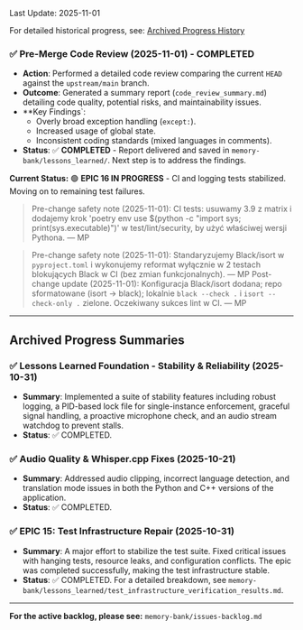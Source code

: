 Last Update: 2025-11-01

For detailed historical progress, see: [Archived Progress History](archive/progress_history.md)

### ✅ Pre-Merge Code Review (2025-11-01) - COMPLETED

- **Action**: Performed a detailed code review comparing the current `HEAD` against the `upstream/main` branch.
- **Outcome**: Generated a summary report (`code_review_summary.md`) detailing code quality, potential risks, and maintainability issues.
- **Key Findings`:
    - Overly broad exception handling (`except:`).
    - Increased usage of global state.
    - Inconsistent coding standards (mixed languages in comments).
- **Status**: ✅ **COMPLETED** - Report delivered and saved in `memory-bank/lessons_learned/`. Next step is to address the findings.

**Current Status:** 🟢 **EPIC 16 IN PROGRESS** - CI and logging tests stabilized. Moving on to remaining test failures.

> Pre-change safety note (2025-11-01): CI tests: usuwamy 3.9 z matrix i dodajemy krok 'poetry env use $(python -c "import sys; print(sys.executable)")' w test/lint/security, by użyć właściwej wersji Pythona. — MP

> Pre-change safety note (2025-11-01): Standaryzujemy Black/isort w `pyproject.toml` i wykonujemy reformat wyłącznie w 2 testach blokujących Black w CI (bez zmian funkcjonalnych). — MP
> Post-change update (2025-11-01): Konfiguracja Black/isort dodana; repo sformatowane (isort → black); lokalnie `black --check .` i `isort --check-only .` zielone. Oczekiwany sukces lint w CI. — MP

---
## Archived Progress Summaries

### ✅ Lessons Learned Foundation - Stability & Reliability (2025-10-31)
- **Summary**: Implemented a suite of stability features including robust logging, a PID-based lock file for single-instance enforcement, graceful signal handling, a proactive microphone check, and an audio stream watchdog to prevent stalls.
- **Status**: ✅ COMPLETED.

### ✅ Audio Quality & Whisper.cpp Fixes (2025-10-21)
- **Summary**: Addressed audio clipping, incorrect language detection, and translation mode issues in both the Python and C++ versions of the application.
- **Status**: ✅ COMPLETED.

### ✅ EPIC 15: Test Infrastructure Repair (2025-10-31)
- **Summary**: A major effort to stabilize the test suite. Fixed critical issues with hanging tests, resource leaks, and configuration conflicts. The epic was completed successfully, making the test infrastructure stable.
- **Status**: ✅ COMPLETED. For a detailed breakdown, see `memory-bank/lessons_learned/test_infrastructure_verification_results.md`.

---

**For the active backlog, please see:** `memory-bank/issues-backlog.md`
